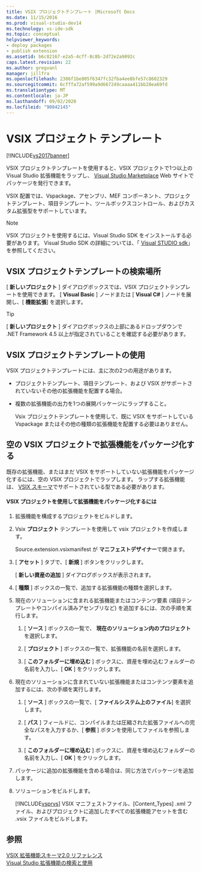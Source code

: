 ```yaml
---
title: VSIX プロジェクトテンプレート |Microsoft Docs
ms.date: 11/15/2016
ms.prod: visual-studio-dev14
ms.technology: vs-ide-sdk
ms.topic: conceptual
helpviewer_keywords:
- deploy packages
- publish extension
ms.assetid: b6c82167-e2a5-4cff-8c8b-2d72e2a9092c
caps.latest.revision: 22
ms.author: gregvanl
manager: jillfra
ms.openlocfilehash: 2386f1be805f6347fc32fba4ee8bfe57c8602329
ms.sourcegitcommit: 6cfffa72af599a9d667249caaaa411bb28ea69fd
ms.translationtype: MT
ms.contentlocale: ja-JP
ms.lasthandoff: 09/02/2020
ms.locfileid: "90842145"
---
```

# <a name="vsix-project-template"></a>VSIX プロジェクト テンプレート
[!INCLUDE[vs2017banner](../includes/vs2017banner.md)]

VSIX プロジェクトテンプレートを使用すると、VSIX プロジェクトで1つ以上の Visual Studio 拡張機能をラップし、 [Visual Studio Marketplace](https://marketplace.visualstudio.com/) Web サイトでパッケージを発行できます。  
  
 VSIX 配置では、Vspackage、アセンブリ、MEF コンポーネント、プロジェクトテンプレート、項目テンプレート、ツールボックスコントロール、およびカスタム拡張型をサポートしています。  
  
> [!NOTE]
> VSIX プロジェクトを使用するには、Visual Studio SDK をインストールする必要があります。 Visual Studio SDK の詳細については、「 [Visual STUDIO sdk](../extensibility/visual-studio-sdk.md)」を参照してください。  
  
## <a name="where-to-find-the-vsix-project-template"></a>VSIX プロジェクトテンプレートの検索場所  
 [ **新しいプロジェクト** ] ダイアログボックスでは、VSIX プロジェクトテンプレートを使用できます。 [ **Visual Basic** ] ノードまたは [ **Visual C#** ] ノードを展開し、[ **機能拡張**] を選択します。  
  
> [!TIP]
> [ **新しいプロジェクト** ] ダイアログボックスの上部にあるドロップダウンで .NET Framework 4.5 以上が指定されていることを確認する必要があります。  
  
## <a name="uses-of-the-vsix-project-template"></a>VSIX プロジェクトテンプレートの使用  
 VSIX プロジェクトテンプレートには、主に次の2つの用途があります。  
  
- プロジェクトテンプレート、項目テンプレート、および VSIX がサポートされていないその他の拡張機能を配置する場合。  
  
- 複数の拡張機能の出力を1つの展開パッケージにラップすること。  
  
  Vsix プロジェクトテンプレートを使用して、既に VSIX をサポートしている Vspackage またはその他の種類の拡張機能を配置する必要はありません。  
  
## <a name="packaging-an-extension-in-an-empty-vsix-project"></a>空の VSIX プロジェクトで拡張機能をパッケージ化する  
 既存の拡張機能、またはまだ VSIX をサポートしていない拡張機能をパッケージ化するには、空の VSIX プロジェクトでラップします。 ラップする拡張機能は、 [VSIX スキーマ](../extensibility/vsix-extension-schema-2-0-reference.md)でサポートされている型である必要があります。  
  
#### <a name="to-package-an-extension-by-using-a-vsix-project"></a>VSIX プロジェクトを使用して拡張機能をパッケージ化するには  
  
1. 拡張機能を構成するプロジェクトをビルドします。  
  
2. Vsix **プロジェクト** テンプレートを使用して vsix プロジェクトを作成します。  
  
     Source.extension.vsixmanifest が **マニフェストデザイナー**で開きます。  
  
3. [ **アセット** ] タブで、[ **新規** ] ボタンをクリックします。  
  
     [ **新しい資産の追加** ] ダイアログボックスが表示されます。  
  
4. [ **種類** ] ボックスの一覧で、追加する拡張機能の種類を選択します。  
  
5. 現在のソリューションに含まれる拡張機能またはコンテンツ要素 (項目テンプレートやコンパイル済みアセンブリなど) を追加するには、次の手順を実行します。  
  
    1. [ **ソース** ] ボックスの一覧で、 **現在のソリューション内のプロジェクト**を選択します。  
  
    2. [ **プロジェクト** ] ボックスの一覧で、拡張機能の名前を選択します。  
  
    3. [ **このフォルダーに埋め込む** ] ボックスに、資産を埋め込むフォルダーの名前を入力し、[ **OK** ] をクリックします。  
  
6. 現在のソリューションに含まれていない拡張機能またはコンテンツ要素を追加するには、次の手順を実行します。  
  
    1. [ **ソース** ] ボックスの一覧で、[ **ファイルシステム上のファイル**] を選択します。  
  
    2. [ **パス** ] フィールドに、コンパイルまたは圧縮された拡張ファイルへの完全なパスを入力するか、[ **参照** ] ボタンを使用してファイルを参照します。  
  
    3. [ **このフォルダーに埋め込む** ] ボックスに、資産を埋め込むフォルダーの名前を入力し、[ **OK** ] をクリックします。  
  
7. パッケージに追加の拡張機能を含める場合は、同じ方法でパッケージを追加します。  
  
8. ソリューションをビルドします。  
  
     [!INCLUDE[vsprvs](../includes/vsprvs-md.md)] VSIX マニフェストファイル、[Content_Types] .xml ファイル、およびプロジェクトに追加したすべての拡張機能アセットを含む .vsix ファイルをビルドします。  
  
## <a name="see-also"></a>参照  
 [VSIX 拡張機能スキーマ2.0 リファレンス](../extensibility/vsix-extension-schema-2-0-reference.md)   
 [Visual Studio 拡張機能の検索と使用](../ide/finding-and-using-visual-studio-extensions.md)
